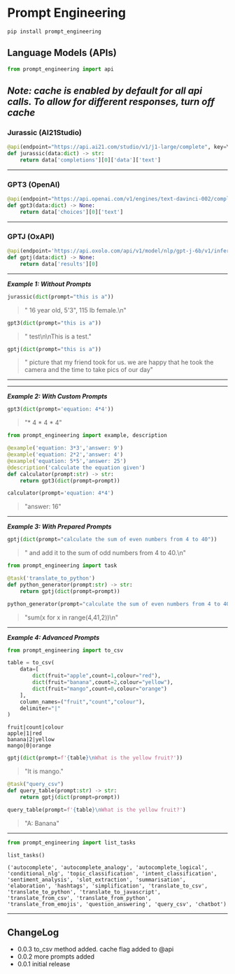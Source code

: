 # Prompt Engineering

```
pip install prompt_engineering
```
## Language Models (APIs)

```python
from prompt_engineering import api
```
*Note: cache is enabled by default for all api calls. To allow for different responses, turn off cache*
---
### Jurassic (AI21Studio)
```python
@api(endpoint="https://api.ai21.com/studio/v1/j1-large/complete", key=YOUR_AI21_KEY, hyperparameters=dict(temperature=.6), cache=False)
def jurassic(data:dict) -> str:
    return data['completions'][0]['data']['text']
```

---

### GPT3 (OpenAI)
```python
@api(endpoint="https://api.openai.com/v1/engines/text-davinci-002/completions", key=YOUR_OPENAI_KEY, hyperparameters=dict(temperature=.6),cache=False)
def gpt3(data:dict) -> None:
    return data['choices'][0]['text']

```
---

### GPTJ (OxAPI)

```python
@api(endpoint='https://api.oxolo.com/api/v1/model/nlp/gpt-j-6b/v1/inference', key=YOUR_OXAPI_KEY, hyperparameters=dict(temperature=.6, eos_words =["\n", "###"]),cache=False)
def gptj(data:dict) -> None:
    return data['results'][0]
```

---

***Example 1: Without Prompts***

```python
jurassic(dict(prompt="this is a"))
```
> " 16 year old, 5'3\", 115 lb female.\n"

```python
gpt3(dict(prompt="this is a"))
```
> " test\n\nThis is a test."

```python
gptj(dict(prompt="this is a"))
```

> " picture that my friend took for us. we are happy that he took the camera and the time to take pics of our day"
---

---
***Example 2: With Custom Prompts***

```python
gpt3(dict(prompt='equation: 4*4'))
```
>  "* 4 * 4 * 4"


```python
from prompt_engineering import example, description

@example('equation: 3*3','answer: 9')
@example('equation: 2*2','answer: 4')
@example('equation: 5*5','answer: 25')
@description('calculate the equation given')
def calculator(prompt:str) -> str:
    return gpt3(dict(prompt=prompt))
```

```python
calculator(prompt='equation: 4*4')
```
> "answer: 16"

---
***Example 3: With Prepared Prompts***

```python
gptj(dict(prompt="calculate the sum of even numbers from 4 to 40"))
```
>  " and add it to the sum of odd numbers from 4 to 40.\n"


```python
from prompt_engineering import task

@task('translate_to_python')
def python_generator(prompt:str) -> str:
    return gptj(dict(prompt=prompt))

```

```python
python_generator(prompt="calculate the sum of even numbers from 4 to 40")
```
> "sum(x for x in range(4,41,2))\n"

---
***Example 4: Advanced Prompts***
```python
from prompt_engineering import to_csv

table = to_csv(
    data=[
        dict(fruit="apple",count=1,colour="red"),
        dict(fruit="banana",count=2,colour="yellow"),
        dict(fruit="mango",count=0,colour="orange")
    ],
    column_names=("fruit","count","colour"),
    delimiter="|"
)
```
```
fruit|count|colour
apple|1|red
banana|2|yellow
mango|0|orange
```


```python
gptj(dict(prompt=f'{table}\nWhat is the yellow fruit?'))
```
> "It is mango."

```python
@task("query_csv")
def query_table(prompt:str) -> str:    
    return gptj(dict(prompt=prompt))
```

```python
query_table(prompt=f'{table}\nWhat is the yellow fruit?')
```
> "A: Banana"


---
```python
from prompt_engineering import list_tasks

list_tasks()
```
```
('autocomplete', 'autocomplete_analogy', 'autocomplete_logical', 'conditional_nlg', 'topic_classification', 'intent_classification', 'sentiment_analysis', 'slot_extraction', 'summarisation', 'elaboration', 'hashtags', 'simplification', 'translate_to_csv', 'translate_to_python', 'translate_to_javascript', 'translate_from_csv', 'translate_from_python', 'translate_from_emojis', 'question_answering', 'query_csv', 'chatbot')
```
---

## ChangeLog
- 0.0.3 to_csv method added. cache flag added to @api
- 0.0.2 more prompts added
- 0.0.1 initial release